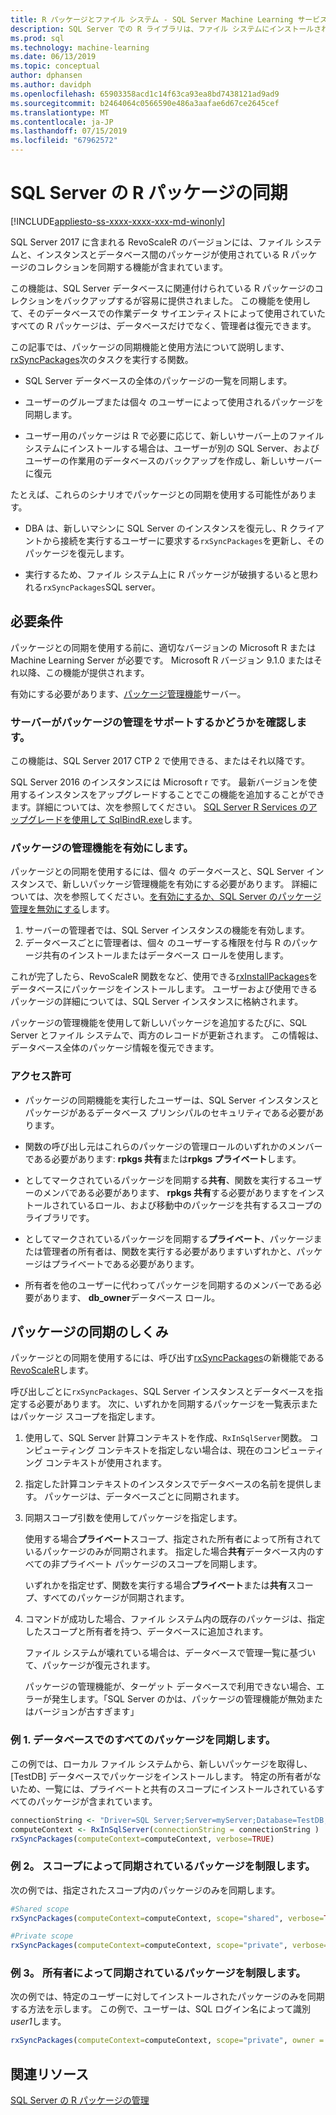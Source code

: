 ```yaml
---
title: R パッケージとファイル システム - SQL Server Machine Learning サービスからの同期
description: SQL Server での R ライブラリは、ファイル システムにインストールされている新しいバージョンに更新します。
ms.prod: sql
ms.technology: machine-learning
ms.date: 06/13/2019
ms.topic: conceptual
author: dphansen
ms.author: davidph
ms.openlocfilehash: 65903358acd1c14f63ca93ea8bd7438121ad9ad9
ms.sourcegitcommit: b2464064c0566590e486a3aafae6d67ce2645cef
ms.translationtype: MT
ms.contentlocale: ja-JP
ms.lasthandoff: 07/15/2019
ms.locfileid: "67962572"
---
```

# <a name="r-package-synchronization-for-sql-server"></a>SQL Server の R パッケージの同期
[!INCLUDE[appliesto-ss-xxxx-xxxx-xxx-md-winonly](../../includes/appliesto-ss-xxxx-xxxx-xxx-md-winonly.md)]

SQL Server 2017 に含まれる RevoScaleR のバージョンには、ファイル システムと、インスタンスとデータベース間のパッケージが使用されている R パッケージのコレクションを同期する機能が含まれています。

この機能は、SQL Server データベースに関連付けられている R パッケージのコレクションをバックアップするが容易に提供されました。 この機能を使用して、そのデータベースでの作業データ サイエンティストによって使用されていたすべての R パッケージは、データベースだけでなく、管理者は復元できます。

この記事では、パッケージの同期機能と使用方法について説明します、 [rxSyncPackages](https://docs.microsoft.com/machine-learning-server/r-reference/revoscaler/rxsyncpackages)次のタスクを実行する関数。

+ SQL Server データベースの全体のパッケージの一覧を同期します。

+ ユーザーのグループまたは個々 のユーザーによって使用されるパッケージを同期します。

+ ユーザー用のパッケージは R で必要に応じて、新しいサーバー上のファイル システムにインストールする場合は、ユーザーが別の SQL Server、およびユーザーの作業用のデータベースのバックアップを作成し、新しいサーバーに復元

たとえば、これらのシナリオでパッケージとの同期を使用する可能性があります。

+ DBA は、新しいマシンに SQL Server のインスタンスを復元し、R クライアントから接続を実行するユーザーに要求する`rxSyncPackages`を更新し、そのパッケージを復元します。

+ 実行するため、ファイル システム上に R パッケージが破損するいると思われる`rxSyncPackages`SQL server。

## <a name="requirements"></a>必要条件

パッケージとの同期を使用する前に、適切なバージョンの Microsoft R または Machine Learning Server が必要です。 Microsoft R バージョン 9.1.0 またはそれ以降、この機能が提供されます。 

有効にする必要があります、[パッケージ管理機能](r-package-how-to-enable-or-disable.md)サーバー。

### <a name="determine-whether-your-server-supports-package-management"></a>サーバーがパッケージの管理をサポートするかどうかを確認します。

この機能は、SQL Server 2017 CTP 2 で使用できる、またはそれ以降です。

SQL Server 2016 のインスタンスには Microsoft r です。 最新バージョンを使用するインスタンスをアップグレードすることでこの機能を追加することができます。詳細については、次を参照してください。 [SQL Server R Services のアップグレードを使用して SqlBindR.exe](../install/upgrade-r-and-python.md)します。

### <a name="enable-the-package-management-feature"></a>パッケージの管理機能を有効にします。

パッケージとの同期を使用するには、個々 のデータベースと、SQL Server インスタンスで、新しいパッケージ管理機能を有効にする必要があります。 詳細については、次を参照してください。[を有効にするか、SQL Server のパッケージ管理を無効にする](r-package-how-to-enable-or-disable.md)します。

1. サーバーの管理者では、SQL Server インスタンスの機能を有効します。
2. データベースごとに管理者は、個々 のユーザーする権限を付与 R のパッケージ共有のインストールまたはデータベース ロールを使用します。

これが完了したら、RevoScaleR 関数をなど、使用できる[rxInstallPackages](https://docs.microsoft.com/machine-learning-server/r-reference/revoscaler/rxinstallpackages)をデータベースにパッケージをインストールします。  ユーザーおよび使用できるパッケージの詳細については、SQL Server インスタンスに格納されます。 

パッケージの管理機能を使用して新しいパッケージを追加するたびに、SQL Server とファイル システムで、両方のレコードが更新されます。 この情報は、データベース全体のパッケージ情報を復元できます。

### <a name="permissions"></a>アクセス許可

+ パッケージの同期機能を実行したユーザーは、SQL Server インスタンスとパッケージがあるデータベース プリンシパルのセキュリティである必要があります。

+ 関数の呼び出し元はこれらのパッケージの管理ロールのいずれかのメンバーである必要があります: **rpkgs 共有**または**rpkgs プライベート**します。

+ としてマークされているパッケージを同期する**共有**、関数を実行するユーザーのメンバである必要があります、 **rpkgs 共有**する必要がありますをインストールされているロール、および移動中のパッケージを共有するスコープのライブラリです。

+ としてマークされているパッケージを同期する**プライベート**、パッケージまたは管理者の所有者は、関数を実行する必要がありますいずれかと、パッケージはプライベートである必要があります。

+ 所有者を他のユーザーに代わってパッケージを同期するのメンバーである必要があります、 **db_owner**データベース ロール。

## <a name="how-package-synchronization-works"></a>パッケージの同期のしくみ

パッケージとの同期を使用するには、呼び出す[rxSyncPackages](https://docs.microsoft.com/r-server/r-reference/revoscaler/rxsyncpackages)の新機能である[RevoScaleR](https://docs.microsoft.com/machine-learning-server/r-reference/revoscaler/revoscaler)します。 

呼び出しごとに`rxSyncPackages`、SQL Server インスタンスとデータベースを指定する必要があります。 次に、いずれかを同期するパッケージを一覧表示またはパッケージ スコープを指定します。

1. 使用して、SQL Server 計算コンテキストを作成、`RxInSqlServer`関数。 コンピューティング コンテキストを指定しない場合は、現在のコンピューティング コンテキストが使用されます。

2. 指定した計算コンテキストのインスタンスでデータベースの名前を提供します。 パッケージは、データベースごとに同期されます。

3. 同期スコープ引数を使用してパッケージを指定します。

    使用する場合**プライベート**スコープ、指定された所有者によって所有されているパッケージのみが同期されます。 指定した場合**共有**データベース内のすべての非プライベート パッケージのスコープを同期します。 
    
    いずれかを指定せず、関数を実行する場合**プライベート**または**共有**スコープ、すべてのパッケージが同期されます。

4. コマンドが成功した場合、ファイル システム内の既存のパッケージは、指定したスコープと所有者を持つ、データベースに追加されます。

    ファイル システムが壊れている場合は、データベースで管理一覧に基づいて、パッケージが復元されます。

    パッケージの管理機能が、ターゲット データベースで利用できない場合、エラーが発生します。「SQL Server のかは、パッケージの管理機能が無効またはバージョンが古すぎます」

### <a name="example-1-synchronize-all-package-by-database"></a>例 1. データベースでのすべてのパッケージを同期します。

この例では、ローカル ファイル システムから、新しいパッケージを取得し、[TestDB] データベースでパッケージをインストールします。 特定の所有者がないため、一覧には、プライベートと共有のスコープにインストールされているすべてのパッケージが含まれています。

```R
connectionString <- "Driver=SQL Server;Server=myServer;Database=TestDB;Trusted_Connection=True;"
computeContext <- RxInSqlServer(connectionString = connectionString )
rxSyncPackages(computeContext=computeContext, verbose=TRUE)
```

### <a name="example-2-restrict-synchronized-packages-by-scope"></a>例 2。 スコープによって同期されているパッケージを制限します。

次の例では、指定されたスコープ内のパッケージのみを同期します。

```R
#Shared scope
rxSyncPackages(computeContext=computeContext, scope="shared", verbose=TRUE)

#Private scope
rxSyncPackages(computeContext=computeContext, scope="private", verbose=TRUE)
```

### <a name="example-3-restrict-synchronized-packages-by-owner"></a>例 3。 所有者によって同期されているパッケージを制限します。

次の例では、特定のユーザーに対してインストールされたパッケージのみを同期する方法を示します。 この例で、ユーザーは、SQL ログイン名によって識別*user1*します。

```R
rxSyncPackages(computeContext=computeContext, scope="private", owner = "user1", verbose=TRUE))
```

## <a name="related-resources"></a>関連リソース

[SQL Server の R パッケージの管理](install-additional-r-packages-on-sql-server.md)
